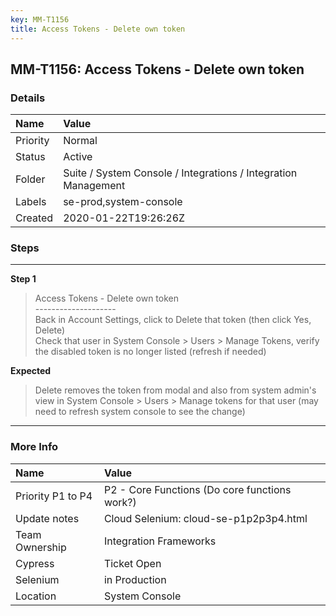 ```yaml
---
key: MM-T1156
title: Access Tokens - Delete own token
---
```


## MM-T1156: Access Tokens - Delete own token

### Details

| Name     | Value                                                          |
| :------- | :------------------------------------------------------------- |
| Priority | Normal                                                         |
| Status   | Active                                                         |
| Folder   | Suite / System Console / Integrations / Integration Management |
| Labels   | se-prod,system-console                                         |
| Created  | 2020-01-22T19:26:26Z                                           |

### Steps

<hr/>

**Step 1**

> <article>Access Tokens - Delete own token<br />--------------------<br />Back in Account Settings, click to Delete that token (then click Yes, Delete)<br />Check that user in System Console &gt; Users &gt; Manage Tokens, verify the disabled token is no longer listed (refresh if needed)</article>

**Expected**

> <article>Delete removes the token from modal and also from system admin's view in System Console &gt; Users &gt; Manage tokens for that user (may need to refresh system console to see the change)</article>

<hr/>

### More Info

| Name              | Value                                         |
| :---------------- | :-------------------------------------------- |
| Priority P1 to P4 | P2 - Core Functions (Do core functions work?) |
| Update notes      | Cloud Selenium: cloud-se-p1p2p3p4.html        |
| Team Ownership    | Integration Frameworks                        |
| Cypress           | Ticket Open                                   |
| Selenium          | in Production                                 |
| Location          | System Console                                |
